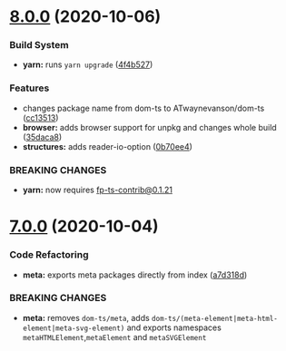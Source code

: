 # [8.0.0](https://github.com/waynevanson/dom-ts/compare/v7.0.0...v8.0.0) (2020-10-06)


### Build System

* **yarn:** runs `yarn upgrade` ([4f4b527](https://github.com/waynevanson/dom-ts/commit/4f4b52769cbac49c30d9d060b28599e2945a65d5))


### Features

* changes package name from dom-ts to ATwaynevanson/dom-ts ([cc13513](https://github.com/waynevanson/dom-ts/commit/cc13513fa14bd138d07874f291d626c58a7735eb))
* **browser:** adds browser support for unpkg and changes whole build ([35daca8](https://github.com/waynevanson/dom-ts/commit/35daca82fe26bb9be19708234d7b75657e374d5a))
* **structures:** adds reader-io-option ([0b70ee4](https://github.com/waynevanson/dom-ts/commit/0b70ee489a7a86c8866b8dc3567f1b86fb0a7dd6))


### BREAKING CHANGES

* **yarn:** now requires fp-ts-contrib@0.1.21

# [7.0.0](https://github.com/waynevanson/dom-ts/compare/v6.0.0...v7.0.0) (2020-10-04)

### Code Refactoring

- **meta:** exports meta packages directly from index ([a7d318d](https://github.com/waynevanson/dom-ts/commit/a7d318d7eecbaf3fd98d625a0198aaf22a0dd6e2))

### BREAKING CHANGES

- **meta:** removes `dom-ts/meta`, adds
  `dom-ts/(meta-element|meta-html-element|meta-svg-element)` and exports namespaces
  `metaHTMLElement`,`metaElement` and `metaSVGElement`
